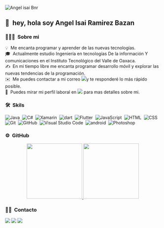 ![Angel isai Bnr](https://raw.githubusercontent.com/AngelIsaiRB/profile/master/assets/angelisai%20Banner.jpg)

## 👋 &nbsp;hey, hola soy Angel Isai Ramirez Bazan

### 👨🏻‍💻 &nbsp;Sobre mi

💡 &nbsp;Me encanta programar y aprender de las nuevas tecnologías.\
🎓 &nbsp;Actualmente estudio Ingeniería en tecnologías De la información Y comunicaciones en el Instituto Tecnológico del Valle de Oaxaca.\
✍️ &nbsp;En mi tiempo libre me encanta programar desarrollo móvil y explorar las nuevas tendencias de la programación.\
✉️ &nbsp;Me puedes contactar a mi correo <a href="mailto:qwerasdffdeswa@live.com"><img src="https://img.shields.io/badge/-qwerasdffdeswa@live.com-D14836?style=flat-square&logo=gmail&logoColor=white"/></a>y te responderé lo más rápido posible.\
📄 &nbsp;Puedes mirar mi perfil laboral en <a href="linkedin.com/in/angel-isai-ramirez-bazan-56a59a1b2"><img src="https://img.shields.io/badge/-Angel Isai-0077B5?style=flat-square&logo=Linkedin&logoColor=white"/></a> para mas detalles sobre mi.



### 🛠 &nbsp;Skils


![Java](https://img.shields.io/badge/-Java-333333?style=flat&logo=Java&logoColor=FFA518)&nbsp;
![C#](https://img.shields.io/badge/-Csharp-333333?style=flat&logo=C#&logoColor=FFA518)&nbsp;
![Xamarin](https://img.shields.io/badge/-Xamarin-333333?style=flat&logo=Xamarin)&nbsp;
![dart](https://img.shields.io/badge/-Dart-333333?style=flat&logo=Dart)&nbsp;
![Flutter](https://img.shields.io/badge/-Flutter-333333?style=flat&logo=flutter)&nbsp;
![JavaScript](https://img.shields.io/badge/-JavaScript-333333?style=flat&logo=javascript)&nbsp;
![HTML](https://img.shields.io/badge/-HTML-333333?style=flat&logo=HTML5)&nbsp;
![CSS](https://img.shields.io/badge/-CSS-333333?style=flat&logo=CSS3&logoColor=1572B6)&nbsp;
![Git](https://img.shields.io/badge/-Git-333333?style=flat&logo=git)&nbsp;
![GitHub](https://img.shields.io/badge/-GitHub-333333?style=flat&logo=github)&nbsp;
![Visual Studio Code](https://img.shields.io/badge/-Visual%20Studio%20Code-333333?style=flat&logo=visual-studio-code&logoColor=007ACC)&nbsp;
![android](https://img.shields.io/badge/-Android-333333?style=flat&logo=Android)&nbsp;
![Photoshop](https://img.shields.io/badge/-Photoshop-333333?style=flat&logo=adobe-photoshop)&nbsp;

### ⚙️ &nbsp;GitHub 

<p align="center">
<a href="https://github.com/AVS1508">
  <img height="180em" src="https://github-readme-stats-eight-theta.vercel.app/api?username=AngelIsaiRB&show_icons=true&theme=vue-dark&include_all_commits=true&count_private=true" />

  <img height="180em" src="https://github-readme-stats-eight-theta.vercel.app/api/top-langs/?username=AngelIsaiRB&layout=compact&exclude_lang=java+r&theme=vue-dark" />
</a>
</p>

### 🤝🏻 &nbsp;Contacto

<p align="center">

<a href="linkedin.com/in/angel-isai-ramirez-bazan-56a59a1b2"><img src="https://img.shields.io/badge/-Angel isai-0077B5?style=flat-square&logo=Linkedin&logoColor=white"/></a>
<a href="mailto:qwerasdffdeswa@live.com"><img src="https://img.shields.io/badge/-qwerasdffdeswa@live.com-D14836?style=flat-square&logo=gmail&logoColor=white"/></a>
<a href="https://www.facebook.com/angelisai.ramirez/"><img src="https://img.shields.io/badge/-Angel isai Ramirez-1877F2?style=flat-square&logo=Facebook&logoColor=white"/></a>

